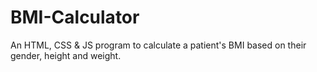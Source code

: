 # BMI-Calculator
An HTML, CSS &amp; JS program to calculate a patient's BMI based on their gender, height and weight.
